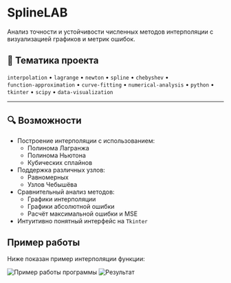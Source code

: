 # SplineLAB

Анализ точности и устойчивости численных методов интерполяции с визуализацией графиков и метрик ошибок.


## 🧠 Тематика проекта

`interpolation` • `lagrange` • `newton` • `spline` • `chebyshev` •  
`function-approximation` • `curve-fitting` • `numerical-analysis` • `python` • `tkinter` • `scipy` • `data-visualization`

---

## 🔍 Возможности

- Построение интерполяции с использованием:
  - Полинома Лагранжа
  - Полинома Ньютона
  - Кубических сплайнов
- Поддержка различных узлов:
  - Равномерных
  - Узлов Чебышёва
- Сравнительный анализ методов:
  - Графики интерполяции
  - Графики абсолютной ошибки
  - Расчёт максимальной ошибки и MSE
- Интуитивно понятный интерфейс на `Tkinter`

## Пример работы

Ниже показан пример интерполяции функции:

![Пример работы программы](../SplineLAB.png)
![Результат](../Results.png)

